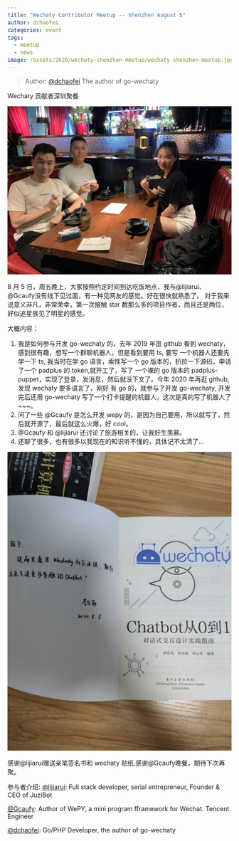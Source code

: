 ```yaml
---
title: "Wechaty Contributor Meetup -- Shenzhen August 5"
author: dchaofei
categories: event
tags:
  - meetup
  - news
image: /assets/2020/wechaty-shenzhen-meetup/wechaty-shenzhen-meetup.jpg
---
```


> Author: [@dchaofei](https://github.com/dchaofei) The author of go-wechaty

Wechaty 贡献者深圳聚餐

![Photo][wechaty-shenzhen-meetup-photo]

<!--more-->

8 月 5 日，周五晚上，大家按照约定时间到达吃饭地点，我与@lijiarui、@Gcaufy没有线下见过面，有一种见网友的感觉。好在很快就熟悉了。
对于我来说意义非凡，非常荣幸，第一次接触 star 数那么多的项目作者，而且还是两位，好似追星族见了明星的感觉。

大概内容：

1. 我是如何参与开发 go-wechaty 的，去年 2019 年逛 github 看到 wechaty，感到很有趣，想写一个群聊机器人，但是看到要用 ts, 要写
一个机器人还要先学一下 ts, 我当时在学 go 语言，索性写一个 go 版本的，扒拉一下源码，申请了一个 padplus 的 token,就开工了，写了
一个裸的 go 版本的 padplus-puppet，实现了登录，发消息，然后就没下文了。今年 2020 年再逛 github, 发现 wechaty 要多语言了，刚好
有 go 的，就参与了开发 go-wechaty, 开发完后还用 go-wechaty 写了一个打卡提醒的机器人，这次是真的写了机器人了~~~。
2. 问了一些 @Gcaufy 是怎么开发 wepy 的，是因为自己要用，所以就写了，然后就开源了，最后就这么火爆，好 cool。
3. @Gcaufy 和 @lijiarui 还讨论了旅游相关的，让我好生羡慕。
4. 还聊了很多，也有很多以我现在的知识听不懂的，具体记不太清了...

![Photo][wechaty-shenzhen-meetup-book]

感谢@lijiarui赠送亲笔签名书和 wechaty 贴纸,感谢@Gcaufy晚餐，期待下次再聚。

参与者介绍:
[@lijiarui](https://github.com/lijiarui): Full stack developer, serial entrepreneur, Founder & CEO of JuziBot

[@Gcaufy](https://github.com/gcaufy): Author of WePY, a mini program fframework for Wechat. Tencent Engineer

[@dchaofei](https://github.com/dchaofei): Go/PHP Developer, the author of go-wechaty

[wechaty-shenzhen-meetup-photo]: /assets/2020/wechaty-shenzhen-meetup/wechaty-shenzhen-meetup.jpg
[wechaty-shenzhen-meetup-book]: /assets/2020/wechaty-shenzhen-meetup/book.jpg
